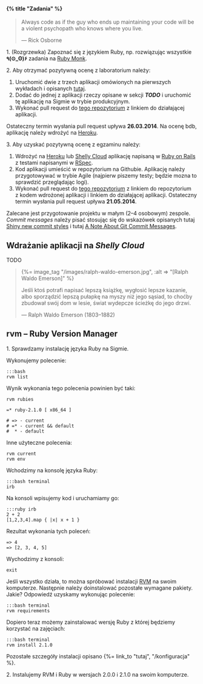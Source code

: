 #### {% title "Zadania" %}

<blockquote>
<p>
  Always code as if the guy who ends up maintaining your code will be
  a violent psychopath who knows where you live.
</p>
<p class="author">— Rick Osborne</p>
</blockquote>

1\. (Rozgrzewka) Zapoznać się z językiem Ruby, np.
rozwiązując wszystkie **٩(⊙_ʘ)۶** zadania na [Ruby Monk](http://rubymonk.com/).

2\. Aby otrzymać pozytywną ocenę z laboratorium należy:

1. Uruchomić dwie z trzech aplikacji omówionych na pierwszych
wykładach i opisanych [tutaj](http://wbzyl.inf.ug.edu.pl/rails4/zaczynamy).
2. Dodać do jednej z aplikacji rzeczy opisane w sekcji ***TODO***
i uruchomić tę aplikację na Sigmie w trybie produkcyjnym.
3. Wykonać pull request do [tego repozytorium](https://github.com/rails4/asi)
z linkiem do działającej aplikacji.

Ostateczny termin wysłania pull request upływa **26.03.2014**.
Na ocenę bdb, aplikację należy wdrożyć na [Heroku](https://www.heroku.com/).

3\. Aby uzyskać pozytywną ocenę z egzaminu należy:

1. Wdrożyć na [Heroku](https://www.heroku.com/)
lub [Shelly Cloud](https://shellycloud.com/)
aplikację napisaną w [Ruby on Rails](http://rubyonrails.org/)
z testami napisanymi w [RSpec](https://github.com/rspec/rspec-rails).
2. Kod aplikacji umieścić w repozytorium na Githubie.
Aplikację należy przygotowywać w trybie Agile
(najpierw piszemy testy; będzie mozna to sprawdzić przeglądając logi).
3. Wykonać pull request do [tego repozytorium](https://github.com/rails4/asi)
z linkiem do repozytorium z kodem wdrożonej aplikacji
i linkiem do działającej aplikacji.
Ostateczny termin wysłania pull request upływa **21.05.2014**.

Zalecane jest przygotowanie projektu w małym (2–4 osobowym) zespole.
*Commit messages* należy pisać stosując się do wskazówek opisanych
tutaj [Shiny new commit styles](https://github.com/blog/926-shiny-new-commit-styles)
i tutaj [A Note About Git Commit Messages](http://tbaggery.com/2008/04/19/a-note-about-git-commit-messages.html).


## Wdrażanie aplikacji na *Shelly Cloud*

TODO


<blockquote>
{%= image_tag "/images/ralph-waldo-emerson.jpg", :alt => "[Ralph Waldo Emerson]" %}
<p>
  Jeśli ktoś potrafi napisać lepszą książkę, wygłosić lepsze kazanie,
  albo sporządzić lepszą pułapkę na myszy niż jego sąsiad, to choćby
  zbudował swój dom w lesie, świat wydepcze ścieżkę do jego drzwi.
</p>
<p class="author">— Ralph Waldo Emerson (1803–1882)</p>
</blockquote>

## rvm – Ruby Version Manager

1\. Sprawdzamy instalację języka Ruby na Sigmie.

Wykonujemy polecenie:

    :::bash
    rvm list

Wynik wykonania tego polecenia powinien być taki:

    rvm rubies

    =* ruby-2.1.0 [ x86_64 ]

    # => - current
    # =* - current && default
    #  * - default

Inne użyteczne polecenia:

    rvm current
    rvm env

Wchodzimy na konsolę języka Ruby:

    :::bash terminal
    irb

Na konsoli wpisujemy kod i uruchamiamy go:

    :::ruby irb
    2 + 2
    [1,2,3,4].map { |x| x + 1 }

Rezultat wykonania tych poleceń:

    => 4
    => [2, 3, 4, 5]

Wychodzimy z konsoli:

    exit

Jeśli wszystko działa, to można spróbować instalacji
[RVM](http://beginrescueend.com/) na swoim komputerze.
Następnie należy doinstalować pozostałe wymagane pakiety.
Jakie? Odpowiedź uzyskamy wykonując polecenie:

    :::bash terminal
    rvm requirements

Dopiero teraz możemy zainstalować wersję Ruby
z której będziemy korzystać na zajęciach:

    :::bash terminal
    rvm install 2.1.0

Pozostałe szczegóły instalacji opisano {%= link_to "tutaj", "/konfiguracja" %}.

2\. Instalujemy RVM i Ruby w wersjach 2.0.0 i 2.1.0 na swoim komputerze.
